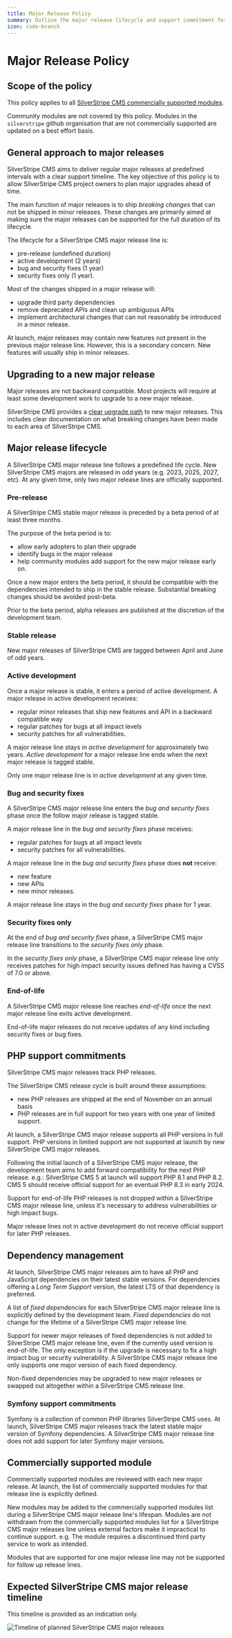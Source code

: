 ```yaml
---
title: Major Release Policy
summary: Outline the major release lifecycle and support commitment for SilverStripe CMS
icon: code-branch
---
```


# Major Release Policy

## Scope of the policy

This policy applies to all [SilverStripe CMS commercially supported modules](https://www.silverstripe.org/software/addons/silverstripe-commercially-supported-module-list/).

Community modules are not covered by this policy. Modules in the `silverstripe` github organisation that are not commercially supported are updated on a best effort basis.

## General approach to major releases

SilverStripe CMS aims to deliver regular major releases at predefined intervals with a clear support timeline. The key objective of this policy is to allow SilverStripe CMS project owners to plan major upgrades ahead of time.

The main function of major releases is to ship *breaking changes* that can not be shipped in minor releases. These changes are primarily aimed at making sure the major releases can be supported for the full duration of its lifecycle.

The lifecycle for a SilverStripe CMS major release line is:
- pre-release (undefined duration)
- active development (2 years)
- bug and security fixes (1 year)
- security fixes only (1 year).

Most of the changes shipped in a major release will:
- upgrade third party dependencies
- remove deprecated APIs and clean up ambiguous APIs
- implement architectural changes that can not reasonably be introduced in a minor release.

At launch, major releases may contain new features not present in the previous major release line. However, this is a secondary concern. New features will usually ship in minor releases.

## Upgrading to a new major release

Major releases are not backward compatible. Most projects will require at least some development work to upgrade to a new major release.

SilverStripe CMS provides a [clear upgrade path](/upgrading) to new major releases. This includes clear documentation on what breaking changes have been made to each area of SilverStripe CMS.

## Major release lifecycle

A SilverStripe CMS major release line follows a predefined life cycle. New SilverStripe CMS majors are released in odd years (e.g. 2023, 2025, 2027, etc). At any given time, only two major release lines are officially supported.

### Pre-release

A SilverStripe CMS stable major release is preceded by a beta period of at least three months.

The purpose of the beta period is to:

- allow early adopters to plan their upgrade
- identify bugs in the major release
- help community modules add support for the new major release early on.

Once a new major enters the beta period, it should be compatible with the dependencies intended to ship in the stable release. Substantial breaking changes should be avoided post-beta.

Prior to the beta period, alpha releases are published at the discretion of the development team.

### Stable release

New major releases of SilverStripe CMS are tagged between April and June of odd years.

### Active development

Once a major release is stable, it enters a period of active development. A major release in active development receives:
- regular minor releases that ship new features and API in a backward compatible way
- regular patches for bugs at all impact levels
- security patches for all vulnerabilities.

A major release line stays in *active development* for approximately two years. *Active development* for a major release line ends when the next major release is tagged stable.

Only one major release line is in *active development* at any given time.

### Bug and security fixes

A SilverStripe CMS major release line enters the *bug and security fixes* phase once the follow major release is tagged stable.

A major release line in the *bug and security fixes* phase receives:
- regular patches for bugs at all impact levels
- security patches for all vulnerabilities.

A major release line in the *bug and security fixes* phase does **not** receive:
- new feature
- new APIs
- new minor releases.

A major release line stays in the *bug and security fixes* phase for 1 year.

### Security fixes only

At the end of *bug and security fixes* phase, a SilverStripe CMS major release line transitions to the *security fixes only* phase.

In the *security fixes only* phase, a SilverStripe CMS major release line only receives patches for high impact security issues defined has having a CVSS of 7.0 or above.

### End-of-life

A SilverStripe CMS major release line reaches *end-of-life* once the next major release line exits active development.

End-of-life major releases do not receive updates of any kind including security fixes or bug fixes.

## PHP support commitments

SilverStripe CMS major releases track PHP releases. 

The SilverStripe CMS release cycle is built around these assumptions:

- new PHP releases are shipped at the end of November on an annual basis
- PHP releases are in full support for two years with one year of limited support. 

At launch, a SilverStripe CMS major release supports all PHP versions in full support. PHP versions in limited support are not supported at launch by new SilverStripe CMS major releases.

Following the initial launch of a SilverStripe CMS major release, the development team aims to add forward compatibility for the next PHP release. e.g.: SilverStripe CMS 5 at launch will support PHP 8.1 and PHP 8.2. CMS 5 should receive official support for an eventual PHP 8.3 in early 2024.

Support for end-of-life PHP releases is not dropped within a SilverStripe CMS major release line, unless it's necessary to address vulnerabilities or high impact bugs.

Major release lines not in active development do not receive official support for later PHP releases.

## Dependency management

At launch, SilverStripe CMS major releases aim to have all PHP and JavaScript dependencies on their latest stable versions. For dependencies offering a *Long Term Support* version, the latest LTS of that dependency is preferred.

A list of *fixed dependencies* for each SilverStripe CMS major release line is explicitly defined by the development team. *Fixed dependencies* do not change for the lifetime of a SilverStripe CMS major release line.

Support for newer major releases of fixed dependencies is not added to SilverStripe CMS major release line, even if the currently used version is end-of-life. The only exception is if the upgrade is necessary to fix a high impact bug or security vulnerability. A SilverStripe CMS major release line only supports one major version of each fixed dependency.

Non-fixed dependencies may be upgraded to new major releases or swapped out altogether within a SilverStripe CMS release line.

### Symfony support commitments

Symfony is a collection of common PHP libraries SilverStripe CMS uses. At launch, SilverStripe CMS major releases track the latest stable major version of Symfony dependencies. A SilverStripe CMS major release line does not add support for later Symfony major versions.

## Commercially supported module

Commercially supported modules are reviewed with each new major release. At launch, the list of commercially supported modules for that release line is explicitly defined.

New modules may be added to the commercially supported modules list during a SilverStripe CMS major release line's lifespan. Modules are not withdrawn from the commercially supported modules list for a SilverStripe CMS major releases line unless external factors make it impractical to continue support. e.g. The module requires a discontinued third party service to work as intended.

Modules that are supported for one major release line may not be supported for follow up release lines.

## Expected SilverStripe CMS major release timeline

This timeline is provided as an indication only.

![Timeline of planned SilverStripe CMS major releases](../_images/major_release_timeline.jpg)